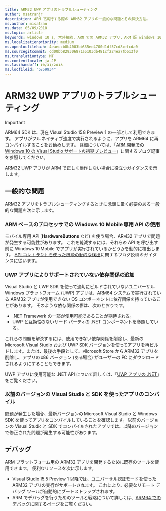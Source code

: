 ```yaml
---
title: ARM32 UWP アプリのトラブルシューティング
author: msatranjr
description: ARM で実行する際の ARM32 アプリの一般的な問題とその解決方法。
ms.author: misatran
ms.date: 05/09/2018
ms.topic: article
keywords: windows 10 s, 常時接続, ARM での ARM32 アプリ, ARM 版 windows 10, トラブルシューティング
ms.localizationpriority: medium
ms.openlocfilehash: 4eaeccb8b4003bb835ee4700d1df57cd8cefcda0
ms.sourcegitcommit: cd00bb829306871e5103db481cf224ea7fb613f0
ms.translationtype: MT
ms.contentlocale: ja-JP
ms.lasthandoff: 10/31/2018
ms.locfileid: "5859934"
---
```

# <a name="troubleshooting-arm32-uwp-apps"></a>ARM32 UWP アプリのトラブルシューティング
>[!IMPORTANT]
> ARM64 SDK は、現在 Visual Studio 15.8 Preview 1 の一部として利用できます。 アプリがフル ネイティブ速度で実行されるように、アプリを ARM64 に再コンパイルすることをお勧めします。 詳細については、「[ARM 開発での Windows 10 の Visual Studio サポートの初期プレビュー](https://blogs.windows.com/buildingapps/2018/05/08/visual-studio-support-for-windows-10-on-arm-development/)」に関するブログ記事を参照してください。

ARM32 UWP アプリが ARM で正しく動作しない場合に役立つガイダンスを示します。 

## <a name="common-issues"></a>一般的な問題
ARM32 アプリをトラブルシューティングするときに念頭に置く必要のある一般的な問題を次に示します。

### <a name="using-windows-10-mobile-only-apis-on-arm-based-processors"></a>ARM ベースのプロセッサでの Windows 10 Mobile 専用 API の使用 
モバイル専用 API (**HardwareButtons** など) を使う場合、ARM32 アプリで問題が発生する可能性があります。 これを軽減するには、それらの API を呼び出す前に Windows 10 Mobile でアプリが実行されているかどうかを動的に検出します。 [API コントラクトを使った機能の動的な検出](https://blogs.windows.com/buildingapps/2015/09/15/dynamically-detecting-features-with-api-contracts-10-by-10/)に関するブログ投稿のガイダンスに従います。

### <a name="including-dependencies-not-supported-by-uwp-apps"></a>UWP アプリによりサポートされていない依存関係の追加
Visual Studio と UWP SDK を使って適切にビルドされていないユニバーサル Windows プラットフォーム (UWP) アプリは、ARM64 システムで実行されている ARM32 アプリが使用できない OS コンポーネントに依存関係を持っていることがあります。 そのような依存関係の例は、次のとおりです。

- .NET Framework の一部が使用可能であることが期待される。
- UWP と互換性のないサード パーティの .NET コンポーネントを参照している。

これらの問題を解決するには、使用できない依存関係を削除し、最新の Microsoft Visual Studio および UWP SDK バージョンを使ってアプリを再ビルドします。または、最後の手段として、Microsoft Store から ARM32 アプリを削除し、アプリの x86 バージョン (ある場合) がユーザーの PC にダウンロードされるようにすることもできます。 

UWP アプリに使用可能な .NET API について詳しくは、「[UWP アプリの .NET](https://msdn.microsoft.com/library/windows/apps/mt185501.aspx)」をご覧ください。

### <a name="compiling-an-app-with-an-older-version-of-visual-studio-and-sdk"></a>以前のバージョンの Visual Studio と SDK を使ったアプリのコンパイル
問題が発生した場合、最新バージョンの Microsoft Visual Studio と Windows SDK を使ってアプリをコンパイルしていることを確認します。 以前のバージョンの Visual Studio と SDK でコンパイルされたアプリでは、以降のバージョンで修正された問題が発生する可能性があります。

## <a name="debugging"></a>デバッグ
ARM プラットフォーム用の ARM32 アプリを開発するために既存のツールを使用できます。 便利なリソースを次に示します。

- Visual Studio 15.5 Preview 1 以降では、ユニバーサル認証モードを使った ARM32 アプリの実行がサポートされます。 これにより、必要なリモート デバッグ ツールが自動的にブートストラップされます。
- ARM でデバッグを行うためのツールと戦略について詳しくは、[ARM64 でのデバッグに関するページ](https://docs.microsoft.com/en-us/windows-hardware/drivers/debugger/debugging-arm64)をご覧ください。
